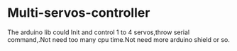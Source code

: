 # Multi-servos-controller
The arduino lib could Init and control 1 to 4 servos,throw serial command,.Not need too many cpu time.Not need more arduino shield  or so.
